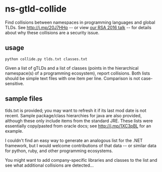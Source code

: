 # ns-gtld-collide
Find collisions between namespaces in programming languages and global TLDs.
See http://j.mp/20J7HHp -- or view [our RSA 2016 talk](http://j.mp/1Qp32ei) --
for details about why these collisions are a security issue.

## usage
```
python collide.py tlds.txt classes.txt
```
  Given a list of gTLDs and a list of classes (points in the hierarchical
  namespace(s) of a programming ecosystem), report collisions. Both lists
  should be simple text files with one item per line. Comparison is not
  case-sensitive.
  
## sample files
tlds.txt is provided; you may want to refresh it if its last mod date is not recent.
Sample package/class hierarchies for java are also provided, although these only
include items from the standard JRE. These lists were essentially copy/pasted from
oracle docs; see http://j.mp/1XC3pBL for an example.

I couldn't find an easy way to generate an analogous list for the .NET framework,
but I would welcome contributions of that data -- or similar data for python,
ruby, and other programming ecosystems.

You might want to add company-specific libraries and classes to the list and see
what additional collisions are detected...
